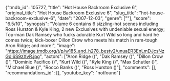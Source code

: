 {"tmdb_id": 105727, "title": "Hot House Backroom Exclusive 6", "original_title": "Hot House Backroom Exclusive 6", "slug_title": "hot-house-backroom-exclusive-6", "date": "2007-12-03", "genre": [""], "score": "6.5/10", "synopsis": "Volume 6 contains 6 sizzling-hot scenes including Ross Hurston & Kyle King, 2 new Exclusives with undeniable sexual energy; Top-man Dak Ramsey who fucks adorable Kurt Wild so long and hard he comes twice; kick-boxer Dillon Crow who meets his match in ram-tough Aron Ridge; and more!", "image": "https://image.tmdb.org/t/p/w185_and_h278_bestv2/unuaER3EnLmDJcsNzGdl6S9zXvR.jpg", "actors": ["Aron Ridge ()", "Dak Ramsey ()", "Dillon Crow ()", "Dominic Pacifico ()", "Kurt Wild ()", "Kyle King ()", "Max Schutler ()", "Michael Blue ()", "Rocco Banks ()", "Ross Hurston ()"], "comments": [], "recommandations_id": [], "youtube_key": "notfound"}